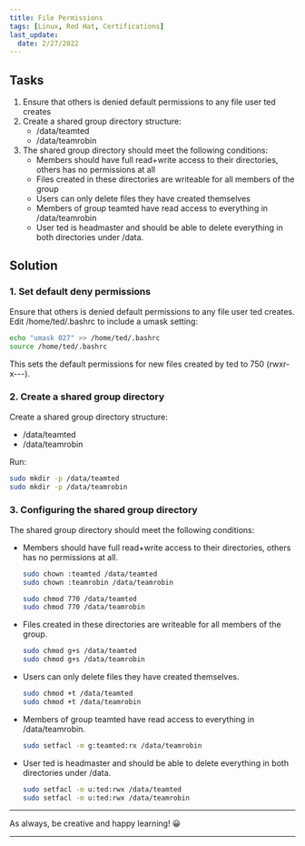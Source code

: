 ```yaml
---
title: File Permissions
tags: [Linux, Red Hat, Certifications]
last_update:
  date: 2/27/2022
---
```



## Tasks

1. Ensure that others is denied default permissions to any file user ted creates
2. Create a shared group directory structure:
	- /data/teamted
	- /data/teamrobin
3. The shared group directory should meet the following conditions:
	- Members should have full read+write access to their directories, others has no permissions at all
	- Files created in these directories are writeable for all members of the group
	- Users can only delete files they have created themselves
	- Members of group teamted have read access to everything in /data/teamrobin
	- User ted is headmaster and should be able to delete everything in both directories under /data.


## Solution

### 1. Set default deny permissions

Ensure that others is denied default permissions to any file user ted creates. Edit /home/ted/.bashrc to include a umask setting:

```bash
echo "umask 027" >> /home/ted/.bashrc
source /home/ted/.bashrc
```

This sets the default permissions for new files created by ted to 750 (rwxr-x---).


### 2. Create a shared group directory

Create a shared group directory structure:

- /data/teamted
- /data/teamrobin

Run:

```bash
sudo mkdir -p /data/teamted
sudo mkdir -p /data/teamrobin
```

### 3. Configuring the shared group directory

The shared group directory should meet the following conditions:

- Members should have full read+write access to their directories, others has no permissions at all.

	```bash
	sudo chown :teamted /data/teamted
	sudo chown :teamrobin /data/teamrobin

	sudo chmod 770 /data/teamted
	sudo chmod 770 /data/teamrobin
	```

- Files created in these directories are writeable for all members of the group.

	```bash
	sudo chmod g+s /data/teamted
	sudo chmod g+s /data/teamrobin
	```

- Users can only delete files they have created themselves.

	```bash
	sudo chmod +t /data/teamted
	sudo chmod +t /data/teamrobin 
	```

- Members of group teamted have read access to everything in /data/teamrobin.

	```bash
	sudo setfacl -m g:teamted:rx /data/teamrobin
	```
- User ted is headmaster and should be able to delete everything in both directories under /data.

	```bash
	sudo setfacl -m u:ted:rwx /data/teamted
	sudo setfacl -m u:ted:rwx /data/teamrobin
	```



----

As always, be creative and happy learning! 😀

----

